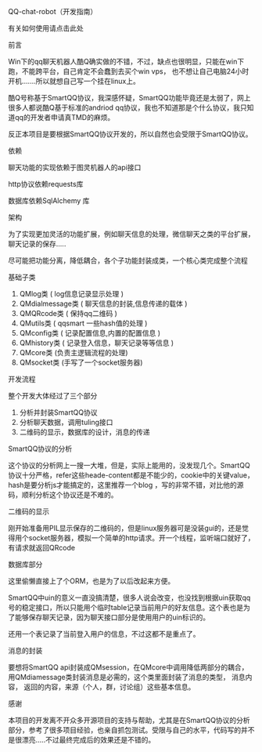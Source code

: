 QQ-chat-robot（开发指南）

有关如何使用请点击此处

前言

Win下的qq聊天机器人酷Q确实做的不错，不过，缺点也很明显，只能在win下跑，不能跨平台，自己肯定不会蠢到去买个win vps， 也不想让自己电脑24小时开机.......所以就想自己写一个挂在linux上。

酷Q号称基于SmartQQ协议，我深感怀疑，SmartQQ功能毕竟还是太弱了，网上很多人都说酷Q基于标准的andriod qq协议，我也不知道那是个什么协议，我只知道qq的开发者申请真TMD的麻烦。

反正本项目是要根据SmartQQ协议开发的，所以自然也会受限于SmartQQ协议。



依赖

聊天功能的实现依赖于图灵机器人的api接口

http协议依赖requests库

数据库依赖SqlAlchemy 库

架构

为了实现更加灵活的功能扩展，例如聊天信息的处理，微信聊天之类的平台扩展，聊天记录的保存.....

尽可能把功能分离，降低耦合，各个子功能封装成类，一个核心类完成整个流程

基础子类

1. QMlog类  ( log信息记录显示处理 )
2. QMdialmessage类  ( 聊天信息的封装,信息传递的载体  )
3. QMQRcode类 ( 保持qq二维码 )
4. QMutils类 ( qqsmart 一些hash值的处理  )
5. QMconfig类  ( 记录配置信息,内置的配置信息  )
6. QMhistory类  ( 记录登入信息，聊天记录等等信息  )
7. QMcore类  (负责主逻辑流程的处理)
8. QMsocket类 (手写了一个socket服务器)

开发流程

整个开发大体经过了三个部分

1. 分析并封装SmartQQ协议
2. 分析聊天数据，调用tuling接口
3. 二维码的显示，数据库的设计，消息的传递

SmartQQ协议的分析

这个协议的分析网上一搜一大堆，但是，实际上能用的，没发现几个。SmartQQ协议十分严格，refer这些heade-content都是不能少的，cookie中的关键value，hash是要分析js才能搞定的，这里推荐一个blog ，写的非常不错，对比他的源码，顺利分析这个协议还是不难的。

二维码的显示

刚开始准备用PIL显示保存的二维码的，但是linux服务器可是没装gui的，还是觉得用个socket服务器，模拟一个简单的http请求。开一个线程，监听端口就好了，有请求就返回QRcode

数据库部分

这里偷懒直接上了个ORM，也是为了以后改起来方便。

SmartQQ中uin的意义一直没搞清楚，很多人说会改变，也没找到根据uin获取qq号的稳定接口，所以只能用个临时table记录当前用户的好友信息。这个表也是为了能够保存聊天记录，因为聊天接口部分是使用用户的uin标识的。

还用一个表记录了当前登入用户的信息，不过这都不是重点了。

消息的封装

要想将SmartQQ api封装成QMsession，在QMcore中调用降低两部分的耦合，用QMdiamessage类封装消息是必需的，这个类里面封装了消息的类型， 消息内容， 返回的内容，来源（个人，群，讨论组）这些基本信息。



感谢

本项目的开发离不开众多开源项目的支持与帮助，尤其是在SmartQQ协议的分析部分，参考了很多项目经验，也亲自抓包测试。受限与自己的水平，代码写的并不是很漂亮.....不过最终完成后的效果还是不错的。
